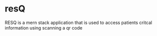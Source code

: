 # resQ

RESQ is a mern stack application that is used to access patients critcal information using scanning a qr code
